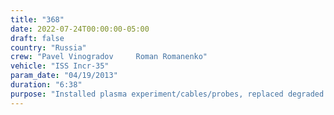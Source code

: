 ```yaml
---
title: "368"
date: 2022-07-24T00:00:00-05:00
draft: false
country: "Russia"
crew: "Pavel Vinogradov     Roman Romanenko"
vehicle: "ISS Incr-35"
param_date: "04/19/2013"
duration: "6:38"
purpose: "Installed plasma experiment/cables/probes, replaced degraded ATV navigation reflector, jettisoned cable reel, towels and probe boxes, retrieved biorisk canister. Lost materials exposure experiment overboard"
---
```


